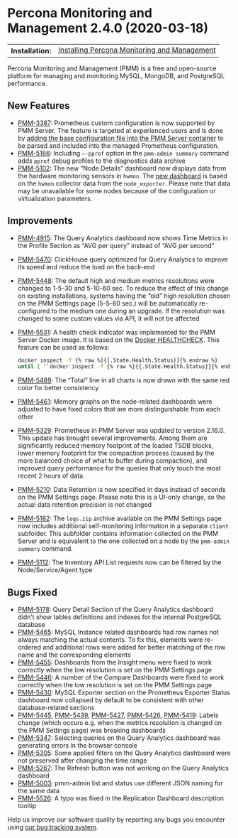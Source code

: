 # Percona Monitoring and Management 2.4.0 (2020-03-18)

<table class="docutils field-list" frame="void" rules="none">
  <colgroup>
    <col class="field-name">
    <col class="field-body">
  </colgroup>
  <tbody valign="top">
    <tr class="field-odd field">
      <th class="field-name">Installation:</th>
      <td class="field-body">
        <a class="reference external" href="https://www.percona.com/doc/percona-monitoring-and-management/2.x/setting-up/">Installing Percona Monitoring and Management</a></td>
    </tr>
  </tbody>
</table>

Percona Monitoring and Management (PMM) is a free and open-source platform for managing and monitoring MySQL, MongoDB, and PostgreSQL performance.

## New Features

- [PMM-3387](https://jira.percona.com/browse/PMM-3387): Prometheus custom configuration is now supported by PMM Server. The feature is targeted at experienced users and is done by [adding the base configuration file into the PMM Server container](../faq.md) to be parsed and included into the managed Prometheus configuration.
- [PMM-5186](https://jira.percona.com/browse/PMM-5186): Including `–-pprof` option in the `pmm-admin summary` command adds `pprof` debug profiles to the diagnostics data archive
- [PMM-5102](https://jira.percona.com/browse/PMM-5102): The new “Node Details” dashboard now displays data from the hardware monitoring sensors in `hwmon`. The [new dashboard](../details/dashboards/dashboard-node-temperature-details.md) is based on the `hwmon` collector data from the `node_exporter`. Please note that data may be unavailable for some nodes because of the configuration or virtualization parameters.

## Improvements

- [PMM-4915](https://jira.percona.com/browse/PMM-4915): The Query Analytics dashboard now shows Time Metrics in the Profile Section as “AVG per query” instead of “AVG per second”
- [PMM-5470](https://jira.percona.com/browse/PMM-5470): ClickHouse query optimized for Query Analytics to improve its speed and reduce the load on the back-end
- [PMM-5448](https://jira.percona.com/browse/PMM-5448): The default high and medium metrics resolutions were changed to 1-5-30 and 5-10-60 sec. To reduce the effect of this change on existing installations, systems having the “old” high resolution chosen on the PMM Settings page (5-5-60 sec.) will be automatically re-configured to the medium one during an upgrade. If the resolution was changed to some custom values via API, it will not be affected
- [PMM-5531](https://jira.percona.com/browse/PMM-5531): A health check indicator was implemented for the PMM Server Docker image. It is based on the [Docker HEALTHCHECK](https://docs.docker.com/engine/reference/builder/#healthcheck). This feature can be used as follows:

    ```sh
    docker inspect -f {% raw %}{{.State.Health.Status}}{% endraw %}
    until [ "`docker inspect -f {% raw %}{{.State.Health.Status}}{% endraw %} pmm-server`" == "healthy" ]; do sleep 1; done
    ```

- [PMM-5489](https://jira.percona.com/browse/PMM-5489): The “Total” line in all charts is now drawn with the same red color for better consistency
- [PMM-5461](https://jira.percona.com/browse/PMM-5461): Memory graphs on the node-related dashboards were adjusted to have fixed colors that are more distinguishable from each other
- [PMM-5329](https://jira.percona.com/browse/PMM-5329): Prometheus in PMM Server was updated to version 2.16.0. This update has brought several improvements. Among them are significantly reduced memory footprint of the loaded TSDB blocks, lower memory footprint for the compaction process (caused by the more balanced choice of what to buffer during compaction), and improved query performance for the queries that only touch the most recent 2 hours of data.
- [PMM-5210](https://jira.percona.com/browse/PMM-5210): Data Retention is now specified in days instead of seconds on the PMM Settings page. Please note this is a UI-only change, so the actual data retention precision is not changed
- [PMM-5182](https://jira.percona.com/browse/PMM-5182): The `logs.zip` archive available on the PMM Settings page now includes additional self-monitoring information in a separate `client` subfolder. This subfolder contains information collected on the PMM Server and is equivalent to the one collected on a node by the `pmm-admin summary` command.
- [PMM-5112](https://jira.percona.com/browse/PMM-5112): The Inventory API List requests now can be filtered by the Node/Service/Agent type

## Bugs Fixed

- [PMM-5178](https://jira.percona.com/browse/PMM-5178): Query Detail Section of the Query Analytics dashboard didn’t show tables definitions and indexes for the internal PostgreSQL database
- [PMM-5465](https://jira.percona.com/browse/PMM-5465): MySQL Instance related dashboards had row names not always matching the actual contents. To fix this, elements were re-ordered and additional rows were added for better matching of the row name and the corresponding elements
- [PMM-5455](https://jira.percona.com/browse/PMM-5455): Dashboards from the Insight menu were fixed to work correctly when the low resolution is set on the PMM Settings page
- [PMM-5446](https://jira.percona.com/browse/PMM-5446): A number of the Compare Dashboards were fixed to work correctly when the low resolution is set on the PMM Settings page
- [PMM-5430](https://jira.percona.com/browse/PMM-5430): MySQL Exporter section on the Prometheus Exporter Status dashboard now collapsed by default to be consistent with other database-related sections
- [PMM-5445](https://jira.percona.com/browse/PMM-5445), [PMM-5439](https://jira.percona.com/browse/PMM-5439), [PMM-5427](https://jira.percona.com/browse/PMM-5427), [PMM-5426](https://jira.percona.com/browse/PMM-5426), [PMM-5419](https://jira.percona.com/browse/PMM-5419): Labels change (which occurs e.g. when the metrics resolution is changed on the PMM Settings page) was breaking dashboards
- [PMM-5347](https://jira.percona.com/browse/PMM-5347): Selecting queries on the Query Analytics dashboard was generating errors in the browser console
- [PMM-5305](https://jira.percona.com/browse/PMM-5305): Some applied filters on the Query Analytics dashboard were not preserved after changing the time range
- [PMM-5267](https://jira.percona.com/browse/PMM-5267): The Refresh button was not working on the Query Analytics dashboard
- [PMM-5003](https://jira.percona.com/browse/PMM-5003): pmm-admin list and status use different JSON naming for the same data
- [PMM-5526](https://jira.percona.com/browse/PMM-5526): A typo was fixed in the Replication Dashboard description tooltip

Help us improve our software quality by reporting any bugs you encounter using [our bug tracking system](https://jira.percona.com/secure/Dashboard.jspa).
